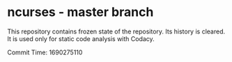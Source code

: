 # ncurses - master branch

This repository contains frozen state of the repository.
Its history is cleared. It is used only for static code
analysis with Codacy.

Commit Time: 1690275110